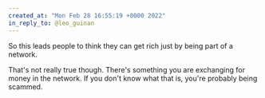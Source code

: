 ```yaml
---
created_at: "Mon Feb 28 16:55:19 +0000 2022"
in_reply_to: @leo_guinan
---
```


So this leads people to think they can get rich just by being part of a network.

That's not really true though. There's something you are exchanging for money in the network. If you don't know what that is, you're probably being scammed.